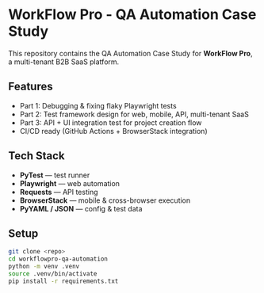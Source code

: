 # WorkFlow Pro - QA Automation Case Study

This repository contains the QA Automation Case Study for **WorkFlow Pro**, a multi-tenant B2B SaaS platform.

## Features

- Part 1: Debugging & fixing flaky Playwright tests
- Part 2: Test framework design for web, mobile, API, multi-tenant SaaS
- Part 3: API + UI integration test for project creation flow
- CI/CD ready (GitHub Actions + BrowserStack integration)

## Tech Stack

- **PyTest** — test runner
- **Playwright** — web automation
- **Requests** — API testing
- **BrowserStack** — mobile & cross-browser execution
- **PyYAML / JSON** — config & test data

## Setup

```bash
git clone <repo>
cd workflowpro-qa-automation
python -m venv .venv
source .venv/bin/activate
pip install -r requirements.txt
```
